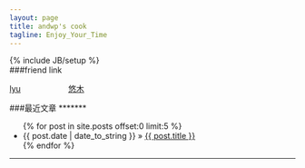 ```yaml
---
layout: page
title: andwp's cook
tagline: Enjoy_Your_Time
---
```

{% include JB/setup %}  
###friend link
<p>
<a href="http://zhenglyu.com" style="margin-right:80px">lyu</a>   
<a href="http://yomuse.de">悠木</a>  
</p>
###最近文章  
*******
<ul class="posts">
  {% for post in site.posts offset:0 limit:5 %}
    <li><span>{{ post.date | date_to_string }}</span> &raquo; <a href="{{ BASE_PATH }}{{ post.url }}">{{ post.title }}</a></li>
  {% endfor %}
</ul>
  
************  

